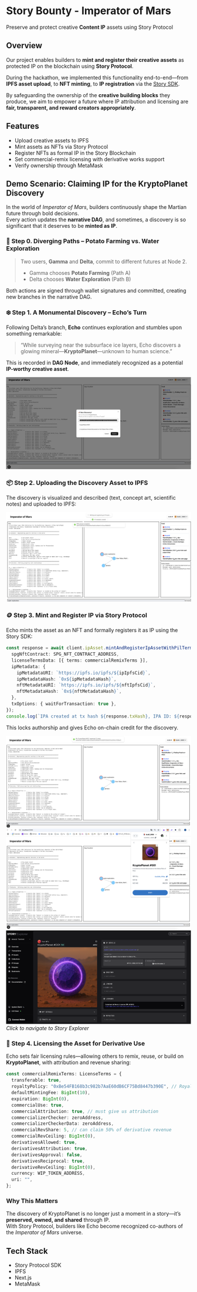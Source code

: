 # Story Bounty - Imperator of Mars

Preserve and protect creative **Content IP** assets using Story Protocol

## Overview

Our project enables builders to **mint and register their creative assets** as protected IP on the blockchain using **Story Protocol**.

During the hackathon, we implemented this functionality end-to-end—from **IPFS asset upload**, to **NFT minting**, to **IP registration** via the [Story SDK](https://github.com/storyprotocol/sdk).

By safeguarding the ownership of the **creative building blocks** they produce, we aim to empower a future where IP attribution and licensing are **fair, transparent, and reward creators appropriately**.

## Features

- Upload creative assets to IPFS
- Mint assets as NFTs via Story Protocol
- Register NFTs as formal IP in the Story Blockchain
- Set commercial-remix licensing with derivative works support
- Verify ownership through MetaMask

## Demo Scenario: Claiming IP for the KryptoPlanet Discovery

In the world of _Imperator of Mars_, builders continuously shape the Martian future through bold decisions.  
Every action updates the **narrative DAG**, and sometimes, a discovery is so significant that it deserves to be **minted as IP**.

### 🧭 Step 0. Diverging Paths – Potato Farming vs. Water Exploration

> Two users, **Gamma** and **Delta**, commit to different futures at Node 2.
> - Gamma chooses **Potato Farming** (Path A)
> - Delta chooses **Water Exploration** (Path B)

Both actions are signed through wallet signatures and committed, creating new branches in the narrative DAG.


### ❄️ Step 1. A Monumental Discovery – Echo’s Turn

Following Delta’s branch, **Echo** continues exploration and stumbles upon something remarkable:

> “While surveying near the subsurface ice layers, Echo discovers a glowing mineral—**KryptoPlanet**—unknown to human science.”

This is recorded in **DAG Node**, and immediately recognized as a potential **IP-worthy creative asset**.

![step0](./image/0_discover_asset.png)

### 📦 Step 2. Uploading the Discovery Asset to IPFS
The discovery is visualized and described (text, concept art, scientific notes) and uploaded to IPFS:

![step1_1](./image/1_1_upload_ipfs.png)

### 🪙 Step 3. Mint and Register IP via Story Protocol
Echo mints the asset as an NFT and formally registers it as IP using the Story SDK:

```ts
const response = await client.ipAsset.mintAndRegisterIpAssetWithPilTerms({
  spgNftContract: SPG_NFT_CONTRACT_ADDRESS,
  licenseTermsData: [{ terms: commercialRemixTerms }],
  ipMetadata: {
    ipMetadataURI: `https://ipfs.io/ipfs/${ipIpfsCid}`,
    ipMetadataHash: `0x${ipMetadataHash}`,
    nftMetadataURI: `https://ipfs.io/ipfs/${nftIpfsCid}`,
    nftMetadataHash: `0x${nftMetadataHash}`,
  },
  txOptions: { waitForTransaction: true },
});
console.log(`IPA created at tx hash ${response.txHash}, IPA ID: ${response.ipId}`);
```
This locks authorship and gives Echo on-chain credit for the discovery.

![step2_1](./image/2_1_mint_register_ip.png)
![step2_2](./image/2_2_metamask.png)
[![step2_3](./image/2_3_story_explorer.png)](https://aeneid.explorer.story.foundation/ipa/0x343424AB42d181FA34b10B53c9702cD2c30D2082)
*Click to navigate to Story Explorer*


### 📄 Step 4. Licensing the Asset for Derivative Use

Echo sets fair licensing rules—allowing others to remix, reuse, or build on **KryptoPlanet**, with attribution and revenue sharing:

```ts
const commercialRemixTerms: LicenseTerms = {
  transferable: true,
  royaltyPolicy: "0xBe54FB168b3c982b7AaE60dB6CF75Bd8447b390E", // RoyaltyPolicyLAP address from https://docs.story.foundation/docs/deployed-smart-contracts
  defaultMintingFee: BigInt(10),
  expiration: BigInt(0),
  commercialUse: true,
  commercialAttribution: true, // must give us attribution
  commercializerChecker: zeroAddress,
  commercializerCheckerData: zeroAddress,
  commercialRevShare: 5, // can claim 50% of derivative revenue
  commercialRevCeiling: BigInt(0),
  derivativesAllowed: true,
  derivativesAttribution: true,
  derivativesApproval: false,
  derivativesReciprocal: true,
  derivativeRevCeiling: BigInt(0),
  currency: WIP_TOKEN_ADDRESS,
  uri: "",
};
```

### Why This Matters

The discovery of KryptoPlanet is no longer just a moment in a story—it’s **preserved, owned, and shared** through IP.  
With Story Protocol, builders like Echo become recognized co-authors of the _Imperator of Mars_ universe.

## Tech Stack
- Story Protocol SDK
- IPFS
- Next.js
- MetaMask
